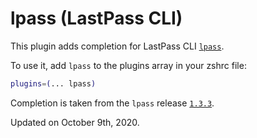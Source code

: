 # lpass (LastPass CLI)

This plugin adds completion for LastPass CLI
[`lpass`](https://github.com/lastpass/lastpass-cli).

To use it, add `lpass` to the plugins array in your zshrc file:

```zsh
plugins=(... lpass)
```

Completion is taken from the `lpass` release
[`1.3.3`](https://github.com/lastpass/lastpass-cli/releases/tag/v1.3.3).

Updated on October 9th, 2020.
